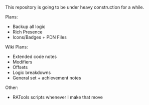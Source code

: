 This repository is going to be under heavy construction for a while.

Plans: 
- Backup all logic
- Rich Presence
- Icons/Badges + PDN Files

Wiki Plans:
- Extended code notes
- Modifiers
- Offsets
- Logic breakdowns
- General set + achievement notes

Other:
- RATools scripts whenever I make that move
